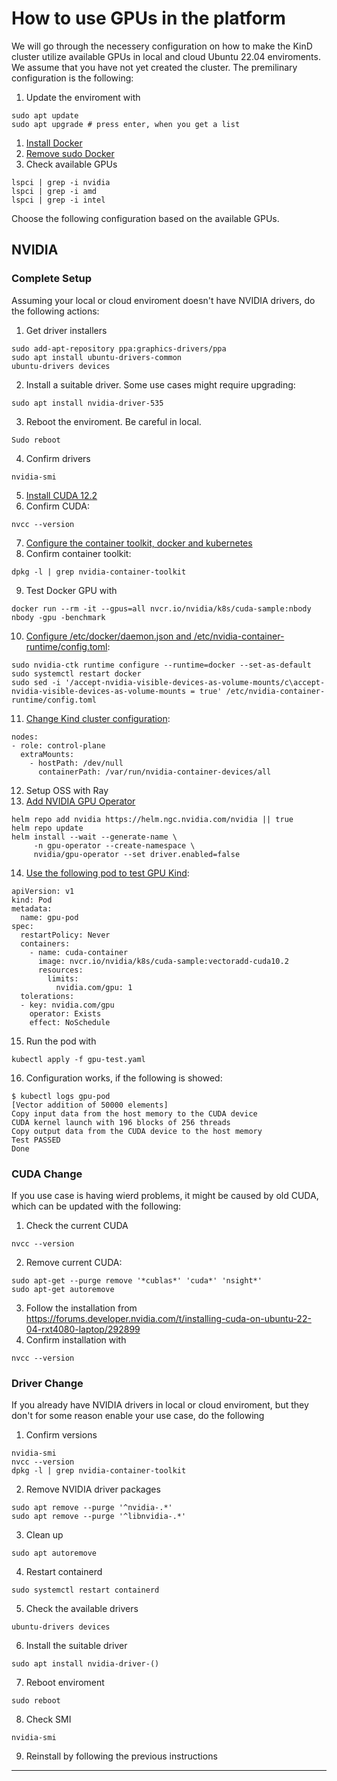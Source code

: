 # How to use GPUs in the platform

We will go through the necessery configuration on how to make the KinD cluster utilize available GPUs in local and cloud Ubuntu 22.04 enviroments. We assume that you have not yet created the cluster. The premilinary configuration is the following:

1. Update the enviroment with
```
sudo apt update
sudo apt upgrade # press enter, when you get a list
```
1. [Install Docker](https://docs.docker.com/engine/install/ubuntu/) 
2. [Remove sudo Docker](https://docs.docker.com/engine/install/linux-postinstall/)
3. Check available GPUs
```
lspci | grep -i nvidia
lspci | grep -i amd
lspci | grep -i intel
```

Choose the following configuration based on the available GPUs.

## NVIDIA

### Complete Setup

Assuming your local or cloud enviroment doesn't have NVIDIA drivers, do the following actions:

1. Get driver installers
```
sudo add-apt-repository ppa:graphics-drivers/ppa
sudo apt install ubuntu-drivers-common
ubuntu-drivers devices
```
2. Install a suitable driver. Some use cases might require upgrading:
```
sudo apt install nvidia-driver-535
```
3. Reboot the enviroment. Be careful in local.
```
Sudo reboot
```
4. Confirm drivers
```
nvidia-smi
```
5. [Install CUDA 12.2](https://forums.developer.nvidia.com/t/installing-cuda-on-ubuntu-22-04-rxt4080-laptop/292899)
6. Confirm CUDA:
```
nvcc --version
```
7. [Configure the container toolkit, docker and kubernetes](https://docs.nvidia.com/datacenter/cloud-native/container-toolkit/latest/install-guide.html)
8. Confirm container toolkit:
```
dpkg -l | grep nvidia-container-toolkit
```
9. Test Docker GPU with
```
docker run --rm -it --gpus=all nvcr.io/nvidia/k8s/cuda-sample:nbody nbody -gpu -benchmark
```
10. [Configure /etc/docker/daemon.json and /etc/nvidia-container-runtime/config.toml](https://www.substratus.ai/blog/kind-with-gpus):
```
sudo nvidia-ctk runtime configure --runtime=docker --set-as-default
sudo systemctl restart docker
sudo sed -i '/accept-nvidia-visible-devices-as-volume-mounts/c\accept-nvidia-visible-devices-as-volume-mounts = true' /etc/nvidia-container-runtime/config.toml
```
11. [Change Kind cluster configuration](https://www.substratus.ai/blog/kind-with-gpus): 
```
nodes:
- role: control-plane
  extraMounts:
    - hostPath: /dev/null
      containerPath: /var/run/nvidia-container-devices/all
```
12. Setup OSS with Ray
13. [Add NVIDIA GPU Operator](https://www.substratus.ai/blog/kind-with-gpus)
```
helm repo add nvidia https://helm.ngc.nvidia.com/nvidia || true
helm repo update
helm install --wait --generate-name \
     -n gpu-operator --create-namespace \
     nvidia/gpu-operator --set driver.enabled=false
```
14. [Use the following pod to test GPU Kind](https://github.com/NVIDIA/k8s-device-plugin):
```
apiVersion: v1
kind: Pod
metadata:
  name: gpu-pod
spec:
  restartPolicy: Never
  containers:
    - name: cuda-container
      image: nvcr.io/nvidia/k8s/cuda-sample:vectoradd-cuda10.2
      resources:
        limits:
          nvidia.com/gpu: 1
  tolerations:
  - key: nvidia.com/gpu
    operator: Exists
    effect: NoSchedule
```
15.    Run the pod with
```
kubectl apply -f gpu-test.yaml
```
16.    Configuration works, if the following is showed:
```
$ kubectl logs gpu-pod
[Vector addition of 50000 elements]
Copy input data from the host memory to the CUDA device
CUDA kernel launch with 196 blocks of 256 threads
Copy output data from the CUDA device to the host memory
Test PASSED
Done
```

### CUDA Change

If you use case is having wierd problems, it might be caused by old CUDA, which can be updated with the following:

1. Check the current CUDA
```
nvcc --version
```
2. Remove current CUDA:
```
sudo apt-get --purge remove '*cublas*' 'cuda*' 'nsight*' 
sudo apt-get autoremove
```
3. Follow the installation from https://forums.developer.nvidia.com/t/installing-cuda-on-ubuntu-22-04-rxt4080-laptop/292899
4. Confirm installation with
```
nvcc --version
```

### Driver Change

If you already have NVIDIA drivers in local or cloud enviroment, but they don't for some reason enable your use case, do the following

1. Confirm versions
```
nvidia-smi
nvcc --version
dpkg -l | grep nvidia-container-toolkit
```
2. Remove NVIDIA driver packages
```
sudo apt remove --purge '^nvidia-.*'
sudo apt remove --purge '^libnvidia-.*'
```
3. Clean up
```
sudo apt autoremove
```
4. Restart containerd
```
sudo systemctl restart containerd
```
5. Check the available drivers
```
ubuntu-drivers devices
```
6. Install the suitable driver
```
sudo apt install nvidia-driver-()
```
7. Reboot enviroment
```
sudo reboot
```
8. Check SMI
```
nvidia-smi
```
9. Reinstall by following the previous instructions

---



